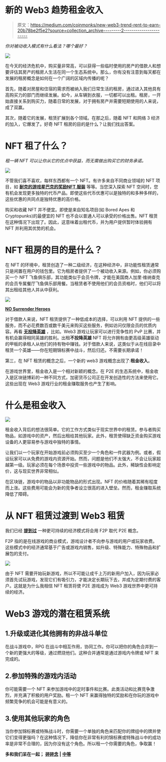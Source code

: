# 新的 Web3 趋势租金收入

> 原文：<https://medium.com/coinmonks/new-web3-trend-rent-to-earn-20b78be2f5e2?source=collection_archive---------2----------------------->

*你对被动收入模式有什么看法？哪个最好？*

![](img/d41404afd1aec137a2c3d6784f3857f6.png)

在今天的经济危机中，购买量非常高，可以获得一些临时使用的房产的借款人和想要评估其房产的租房人生活在同一个生态系统中。那么，你有没有注意到每天都在发展的租房概念是如何在一个广阔的区域内传播的呢？

首先，随着对房屋和住宿的需求而被纳入我们日常生活的租房，通过进入其他具有高购买力的部门而继续发展。如今，从车辆到衣服，一切都可以出租。租房，一开始直接关系到购买力，随着日常的发展，对于拥有房产并需要短期使用的人来说，成了双赢。

其次，随着它的发展，租赁扩展到各个领域。在那之后，随着 NFT 和网络 3 经济的加入，它爆发了。好奇 NFT 租房的目的是什么？让我们找出答案。

# NFT 租了什么？

*租一辆 NFT 可以让你从它的优点中获益，而无需做出购买它的财务承诺。*

![](img/1365a2f85a998ec2ff43218e366331cb.png)

不管我们喜不喜欢，每样东西都有一个 NFT。有许多来自不同商业领域的 NFT 项目，如 [**耐克的游戏**](/blockchain-biz/5-brands-that-jump-on-the-nft-bandwagon-60dbf3005a74)[**星巴克的奖励**](/blockchain-biz/starbucks-web3-project-f28e5f17200a)[**NFT 服装**](/blockchain-biz/5-brands-that-jump-on-the-nft-bandwagon-60dbf3005a74) 等等。当您深入探索 NFT 空间时，您有机会发现更多独特的代币产品。即使这些代币优惠可以是独特的和多种多样的，这些优惠的共同点是独特优惠的高价格。

购买和收藏 NFT 并不便宜。即使是来自知名项目(如 Bored Apes 和 Cryptopunks)的最便宜的 NFT 也不会以普通人可以承受的价格出售。NFT 租赁在这种情况下出现了。因此，这意味着出租代币，并为用户提供暂时体验拥有 NFT 并利用其优势的机会。

# NFT 租房的目的是什么？

在 NFT 的环境中，租赁创造了一种二级经济，在这种经济中，非功能性租赁通常只是闲置在用户的钱包里。它为租房者提供了一个被动收入来源。例如，你必须购买一个 NFT 飞鱼俱乐部，其功能类似于会员令牌，才能在美国商人加里·维纳查克的会员专属餐厅飞鱼俱乐部用餐。当租赁者不使用他们的会员资格时，他们可以将其出租给其他人并从中获利。

![](img/ece6b2e8043c85ebd4a66aebd04f2859.png)

[**NO Surrender Heroes**](https://app.adjust.com/nw8swri?redirect=https%3A%2F%2Ftwitter.com%2FNoSurrenderHero)

对于借款人来说，NFT 租赁提供了一种低成本的选择，可以利用 NFT 提供的一些服务，而不必花费数百或数千美元来购买这些服务，例如访问仅限会员的优质内容。再看 [**无投降英雄**](https://app.adjust.com/nw8swri?redirect=https%3A%2F%2Ftwitter.com%2FNoSurrenderHero) ，比如。Web3 游戏让玩家可以进行竞争性的 PvP 比赛，并有机会赢得相同英雄的胜利。出租**不投降英雄** NFT 将允许拥有由更高级英雄驱动的甲板的承租人从他们的持有物中赚钱。对于借款人来说，这类似于从在线目录中租赁一个英雄——你在短期锦标赛中战斗，然后归还。不需要长期承诺！

第三，在 NFT 租赁的概念之后，一个新的 web3 游戏概念出现了:**租金收入**。

在游戏世界里，租金收入是一个相对新颖的概念。在 P2E 的生态系统中，租金收入是区块链博彩的一种不同方式，加密货币公司正在开发创造性的方法来使用它。这些出现在 Web3 游戏行业的租金赚取服务也产生了影响。

# 什么是租金收入

![](img/4bd0d39d37abb059c3b94ad6c26d147b.png)

租金收入背后的想法很简单。它的工作方式类似于现实世界中的租赁。参与者购买物品，如游戏中的资产，然后出租给其他玩家。此外，租赁使得缺乏资金购买游戏设备的人更容易参与游戏中独特的事情。

让我们以一个玩家在开始游戏前必须购买至少一个角色和一件武器为例。或者，假设玩家可以从免费的游戏内资源开始。然而，问题是他们不太强大，不会让玩家超越第一级。玩家必须在每个场景中投资一些游戏中的物品。此外，稀缺性会影响定价，这与现实世界非常相似。

在区块链，游戏中的物品以非功能物品的形式出现。NFT 的价格随着其稀有程度而上涨。这些费用可能会为新的竞争者设立很高的进入壁垒。然而，租金赚取系统降低了障碍。

# 从 NFT 租赁过渡到 Web3 租赁

我们已经 [**提到过**](/blockchain-biz/where-can-i-get-inspiration-for-web3-revenue-models-should-i-go-back-to-2008-c70eed5cafcb) 一种更可持续的经济模式将会用 F2P 取代 P2E 概念。

F2P 指的是在线游戏的商业模式，游戏设计者不向参与游戏的用户或玩家收费。这些模式中的经济通常基于广告或游戏内销售，如升级、特殊能力、特殊物品和扩展包的支付。

![](img/0fb77c76c2c3581037c9cef54d686348.png)

由于 NFT 需要开始玩新游戏，所以不可能让成千上万的新用户加入，因为玩家必须首先试玩游戏，发现它们有吸引力，才能决定长期玩下去，并成为定期付费的客户。这就是为什么我相信 NFT 租赁将使 P2E 游戏成为 Web3 游戏世界中更可持续的经济。

# Web3 游戏的潜在租赁系统

## 1.升级**或进化其他拥有的非战斗单位**

在战斗游戏中，RPG 在战斗中相互作用，协同工作。你可以把你的角色合并到一个新的更强大的等级，通过燃烧他们。这种合并通常是通过游戏内令牌或 NFT 来完成的。

## 2.**参加特殊的游戏内活动**

你可能需要一个 NFT 来参加游戏中的定时事件和比赛。此类活动和比赛竞争激烈，并充满了积极的用户奖励。租一个 NFT 来赢得独特的奖励和在你玩的游戏中频繁竞争的机会可能是有意义的。

## 3.使用其他玩家的角色

当你参加锦标赛或特殊战斗时，你需要一个单独的角色来匹配你的牌组中的牌并使它们变得更强吗？在这种情况下，降低你在非常有利的锦标赛或特殊战斗中的成功率是非常不合理的，因为你没有这个角色。所以租一个你需要的角色，争取赢！

**多和我们呆在一起；** [**碎碎念**](https://app.adjust.com/nw8swri?redirect=https%3A%2F%2Ftwitter.com%2FNoSurrenderHero) **|** [**中等**](/@nosurrenderheroes)